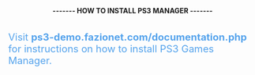 <center><b>------- HOW TO INSTALL PS3 MANAGER -------</b></center><br><br>
<span style="font-size: 20px; color: #55A3EC">Visit <b>ps3-demo.fazionet.com/documentation.php</b> for instructions on how to install PS3 Games Manager.</span>

